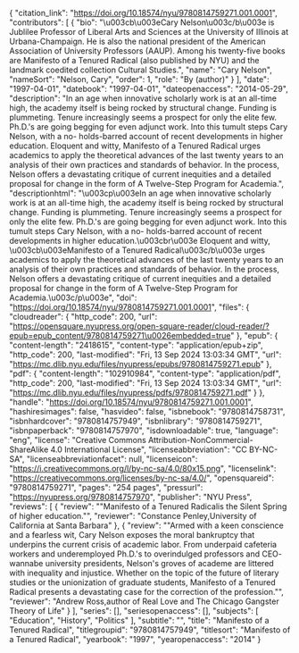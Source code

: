 {
   "citation_link": "https://doi.org/10.18574/nyu/9780814759271.001.0001",
   "contributors": [
     {
       "bio": "\u003cb\u003eCary Nelson\u003c/b\u003e is Jublilee Professor of Liberal Arts and Sciences at the University of Illinois at Urbana-Champaign. He is also the national president of the American Association of University Professors (AAUP). Among his twenty-five books are Manifesto of a Tenured Radical (also published by NYU) and the landmark coedited collection Cultural Studies.",
       "name": "Cary Nelson",
       "nameSort": "Nelson, Cary",
       "order": 1,
       "role": "By (author)"
     }
   ],
   "date": "1997-04-01",
   "datebook": "1997-04-01",
   "dateopenaccess": "2014-05-29",
   "description": "In an age when innovative scholarly work is at an all-time high, the academy itself is being rocked by structural change. Funding is plummeting. Tenure increasingly seems a prospect for only the elite few. Ph.D.'s are going begging for even adjunct work. Into this tumult steps Cary Nelson, with a no- holds-barred account of recent developments in higher education. Eloquent and witty, Manifesto of a Tenured Radical urges academics to apply the theoretical advances of the last twenty years to an analysis of their own practices and standards of behavior. In the process, Nelson offers a devastating critique of current inequities and a detailed proposal for change in the form of A Twelve-Step Program for Academia.",
   "descriptionhtml": "\u003cp\u003eIn an age when innovative scholarly work is at an all-time high, the academy itself is being rocked by structural change. Funding is plummeting. Tenure increasingly seems a prospect for only the elite few. Ph.D.'s are going begging for even adjunct work. Into this tumult steps Cary Nelson, with a no- holds-barred account of recent developments in higher education.\u003cbr\u003e Eloquent and witty, \u003cb\u003eManifesto of a Tenured Radical\u003c/b\u003e urges academics to apply the theoretical advances of the last twenty years to an analysis of their own practices and standards of behavior. In the process, Nelson offers a devastating critique of current inequities and a detailed proposal for change in the form of A Twelve-Step Program for Academia.\u003c/p\u003e",
   "doi": "https://doi.org/10.18574/nyu/9780814759271.001.0001",
   "files": {
     "cloudreader": {
       "http_code": 200,
       "url": "https://opensquare.nyupress.org/open-square-reader/cloud-reader/?epub=epub_content/9780814759271\u0026embedded=true"
     },
     "epub": {
       "content-length": "2418615",
       "content-type": "application/epub+zip",
       "http_code": 200,
       "last-modified": "Fri, 13 Sep 2024 13:03:34 GMT",
       "url": "https://mc.dlib.nyu.edu/files/nyupress/epubs/9780814759271.epub"
     },
     "pdf": {
       "content-length": "102910984",
       "content-type": "application/pdf",
       "http_code": 200,
       "last-modified": "Fri, 13 Sep 2024 13:03:34 GMT",
       "url": "https://mc.dlib.nyu.edu/files/nyupress/pdfs/9780814759271.pdf"
     }
   },
   "handle": "https://doi.org/10.18574/nyu/9780814759271.001.0001",
   "hashiresimages": false,
   "hasvideo": false,
   "isbnebook": "9780814758731",
   "isbnhardcover": "9780814757949",
   "isbnlibrary": "9780814759271",
   "isbnpaperback": "9780814757970",
   "isdownloadable": true,
   "language": "eng",
   "license": "Creative Commons Attribution-NonCommercial-ShareAlike 4.0 International License",
   "licenseabbreviation": "CC BY-NC-SA",
   "licenseabbreviationfacet": null,
   "licenseicon": "https://i.creativecommons.org/l/by-nc-sa/4.0/80x15.png",
   "licenselink": "https://creativecommons.org/licenses/by-nc-sa/4.0/",
   "opensquareid": "9780814759271",
   "pages": "254 pages",
   "pressurl": "https://nyupress.org/9780814757970",
   "publisher": "NYU Press",
   "reviews": [
     {
       "review": "\"Manifesto of a Tenured Radicalis the Silent Spring of higher education.\"",
       "reviewer": "Constance Penley,University of California at Santa Barbara"
     },
     {
       "review": "\"Armed with a keen conscience and a fearless wit, Cary Nelson exposes the moral bankruptcy that underpins the current crisis of academic labor. From underpaid cafeteria workers and underemployed Ph.D.'s to overindulged professors and CEO- wannabe university presidents, Nelson's groves of academe are littered with inequality and injustice. Whether on the topic of the future of literary studies or the unionization of graduate students, Manifesto of a Tenured Radical presents a devastating case for the correction of the profession.\"",
       "reviewer": "Andrew Ross,author of Real Love and The Chicago Gangster Theory of Life"
     }
   ],
   "series": [],
   "seriesopenaccess": [],
   "subjects": [
     "Education",
     "History",
     "Politics"
   ],
   "subtitle": "",
   "title": "Manifesto of a Tenured Radical",
   "titlegroupid": "9780814757949",
   "titlesort": "Manifesto of a Tenured Radical",
   "yearbook": "1997",
   "yearopenaccess": "2014"
 }
